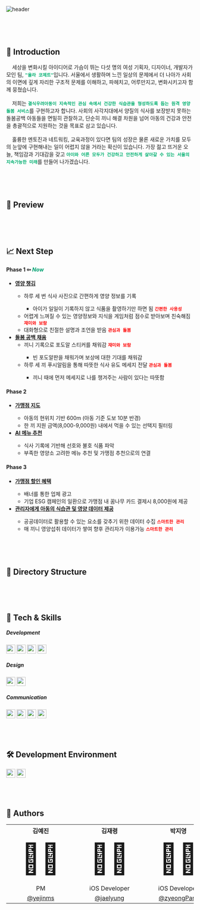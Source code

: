 ![header](https://capsule-render.vercel.app/api?type=Soft&color=gradient&height=200&section=header&text=Hola%20Cosette&fontSize=90&fontAlignY=44&desc=올라%20코제트&descSize=28&descAlignY=70&animation=fadeIn)

<br>
<br>
<br>

<h2>🌱 Introduction</h1>
<p width=300>
    &nbsp&nbsp&nbsp
    세상을 변화시킬 아이디어로 가슴이 뛰는 다섯 명의 여성 기획자, 디자이너, 개발자가 모인 팀, <strong><code style="color: #00b070">"올라 코제트"</code></strong>입니다. 서울에서 생활하며 느낀 일상의 문제에서 더 나아가 사회의 이면에 깊게 자리한 구조적 문제를 이해하고, 파헤치고, 어루만지고, 변화시키고자 함께 뭉쳤습니다.
    <br><br>
    &nbsp&nbsp&nbsp
    저희는 <strong><code style="color: #00b070">결식우려아동이 지속적인 관심 속에서 건강한 식습관을 형성하도록 돕는 원격 영양돌봄 서비스</code></strong>를 구현하고자 합니다. 사회의 사각지대에서 양질의 식사를 보장받지 못하는 돌봄공백 아동들을 면밀히 관찰하고, 단순히 끼니 해결 차원을 넘어 아동의 건강과 안전을 총괄적으로 지원하는 것을 목표로 삼고 있습니다.
    <br>
    <br>
    &nbsp&nbsp&nbsp
    훌륭한 멘토진과 네트워킹, 교육과정이 있다면 팀의 성장은 물론 새로운 가치를 모두의 눈앞에 구현해내는 일이 어렵지 않을 거라는 확신이 있습니다. 가장 젊고 뜨거운 오늘, 책임감과 기대감을 갖고 <strong><code style="color: #00b070">아이와 어른 모두가 건강하고 안전하게 살아갈 수 있는 서울의 지속가능한 미래</code></strong>를 만들어 나가겠습니다.
</p>
<br>
<br>
<br>

<h2>📱 Preview</h1>

<br>
<br>
<br>

<h2>📈 Next Step</h1>
<h4>Phase 1 ⇦ <span style="color: #00a070"><i>Now</i></span></h4>
<ul>
    <li><strong><u>영양 챙김</u></strong></li>
    <ul>
        <li>하루 세 번 식사 사진으로 간편하게 영양 정보를 기록</li>
        <ul>
            <li>아이가 일일이 기록하지 않고 식품을 촬영하기만 하면 됨  <strong><code style="color: #ff0000">간편한 사용성</code></strong></li>
        </ul>
        <li>어렵게 느껴질 수 있는 영양정보와 지식을 게임처럼 점수로 받아보며 친숙해짐 <strong><code style="color: #ff0000">재미와 보람</code></strong></li>
        <li>대화형으로 친절한 설명과 조언을 받음 <strong><code style="color: #ff0000">관심과 돌봄</code></strong></li>
    </ul>
    <li><strong><u>돌봄 공백 채움</u></strong>
    <ul>
        <li>끼니 기록으로 포도알 스티커를 채워감 <strong><code style="color: #ff0000">재미와 보람</code></strong></li>
        <ul>
            <li>빈 포도알판을 채워가며 보상에 대한 기대를 채워감</li>
        </ul>
        <li>하루 세 끼 푸시알림을 통해 따뜻한 식사 유도 메세지 전달 <strong><code style="color: #ff0000">관심과 돌봄</code></strong></li>
        <ul>
            <li>끼니 때에 먼저 메세지로 나를 챙겨주는 사람이 있다는 따뜻함</li>
        </ul>
    </ul>
</ul>
<h4>Phase 2</h4>
<ul>
    <li><strong><u>가맹점 지도</u></strong></li>
    <ul>
        <li>아동의 현위치 기반 600m (아동 기준 도보 10분 반경)</li>
        <li>한 끼 지원 금액(8,000-9,000원) 내에서 먹을 수 있는 선택지 필터링</li>
    </ul>
    <li><strong><u>AI 메뉴 추천</u></strong></li>
    <ul>
        <li>식사 기록에 기반해 선호와 불호 식품 파악</li>
        <li>부족한 영양소 고려한 메뉴 추천 및 가맹점 추천으로의 연결</li>
    </ul>
</ul>
<h4>Phase 3</h4>
<ul>
    <li><strong><u>가맹점 할인 혜택</u></strong></li>
    <ul>
        <li>배너를 통한 업체 광고</li>
        <li>기업 ESG 캠페인의 일환으로 가맹점 내 꿈나무 카드 결제시 8,000원에 제공</li>
    </ul>
    <li><strong><u>관리자에게 아동의 식습관 및 영양 데이터 제공</u></strong></li>
    <ul>
        <li>공공데이터로 활용할 수 있는 요소를 갖추기 위한 데이터 수집 <strong><code style="color: #ff0000">스마트한 관리</code></strong></li>
        <li>매 끼니 영양섭취 데이터가 쌓여 향후 관리자가 이용가능 <strong><code style="color: #ff0000">스마트한 관리</code></strong></li>
    </ul>
</ul>

<br>
<br>
<br>

<h2>📁 Directory Structure</h2>

<br>
<br>
<br>

<h2>🔩 Tech & Skills</h2>
<h5>Development</h5>
<div style="float: .left">
    <img height="24" src="https://img.shields.io/badge/SwiftUI-blue"> 
    <img height="24" src="https://img.shields.io/badge/UIKit-blue"> 
    <img height="24" src="https://img.shields.io/badge/Alamofire-blue"> 
    <img height="24" src="https://img.shields.io/badge/FoodLensAPI-blue"> <br>
</div>

<h5>Design</h5>
<div style="float: .left">
    <img height="24" src="https://img.shields.io/badge/Figma-red"> 
    <img height="24" src="https://img.shields.io/badge/Sketch-red"> <br>
</div>

<h5>Communication</h5>
<div style="float: .left">
    <img height="24" src="https://img.shields.io/badge/Github-yellow"> 
    <img height="24" src="https://img.shields.io/badge/Notion-yellow"> 
    <img height="24" src="https://img.shields.io/badge/Slack-yellow">
    <img height="24" src="https://img.shields.io/badge/Teams-yellow">
</div>

<br>
<br>
<br>

<h2>🛠 Development Environment</h2>
<div style="float: .left">
    <img height="24" src="https://img.shields.io/badge/iOS-16+-silver">
    <img height="24" src="https://img.shields.io/badge/Xcode-14.3-blue">
</div>

<br>
<br>
<br>

<h2>👥 Authors</h1>
<table border=0 align=center>
    <th width=150>김예진</th>
    <th width=150>김재령</th>
    <th width=150>박지영</th>
    <th width=150>박진영</th>
    <th width=150>오수현</th>
    <tr align=center>
        <td style="font-size:500%">🧑‍💼</td>
        <td style="font-size:500%">👩‍💻</td>
        <td style="font-size:500%">🧑‍💻</td>
        <td style="font-size:500%">👩‍🎨</td>
        <td style="font-size:500%">🧑‍💻</td>
    </tr>
    <tr align=center>
        <td>PM</td>
        <td>iOS Developer</td>
        <td>iOS Developer</td>
        <td>UI/UX Designer</td>
        <td>iOS Developer</td>
    </tr>
    <tr align=center>
        <td width=150><a href="https://github.com/yejinms">@yejinms</a></th>
        <td width=150><a href="https://github.com/jaelyung">@jaelyung</a></th>
        <td width=150><a href="https://github.com/zyeongPark">@zyeongPark</a></th>
        <td width=150><a href="https://github.com/Claudia323">@Claudia323</th>
        <td width=150><a href="https://github.com/oceanooooo">@oceanooooo</a></th>
    </tr>
    </tr>
</table>
